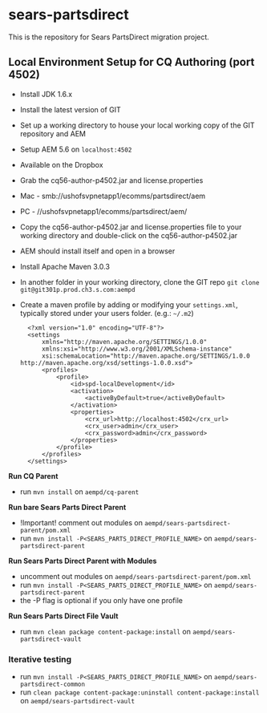 sears-partsdirect
=================

This is the repository for Sears PartsDirect migration project.

## Local Environment Setup for CQ Authoring (port 4502)
- Install JDK 1.6.x
- Install the latest version of GIT
- Set up a working directory to house your local working copy of the GIT repository and AEM
- Setup AEM 5.6 on `localhost:4502`

- Available on the Dropbox
- Grab the cq56-author-p4502.jar and license.properties
- Mac - smb://ushofsvpnetapp1/ecomms/partsdirect/aem
- PC - //ushofsvpnetapp1/ecomms/partsdirect/aem/
- Copy the cq56-author-p4502.jar and license.properties file to your working directory and double-click on the cq56-author-p4502.jar
- AEM should install itself and open in a browser

- Install Apache Maven 3.0.3
- In another folder in your working directory, clone the GIT repo
	`git clone git@git301p.prod.ch3.s.com:aempd`
- Create a maven profile by adding or modifying your `settings.xml`, typically stored under your users folder. (e.g.: `~/.m2`)

		<?xml version="1.0" encoding="UTF-8"?>
		<settings 
			xmlns="http://maven.apache.org/SETTINGS/1.0.0" 
			xmlns:xsi="http://www.w3.org/2001/XMLSchema-instance" 
			xsi:schemaLocation="http://maven.apache.org/SETTINGS/1.0.0 http://maven.apache.org/xsd/settings-1.0.0.xsd">
			<profiles>
				<profile>
					<id>spd-localDevelopment</id>
					<activation>
						<activeByDefault>true</activeByDefault>
					</activation>
					<properties>
						<crx_url>http://localhost:4502</crx_url>
						<crx_user>admin</crx_user>
						<crx_password>admin</crx_password>
					</properties>
				</profile>
			</profiles>
		</settings>

**Run CQ Parent**
- run `mvn install` on `aempd/cq-parent`

**Run bare Sears Parts Direct Parent**
- !Important! comment out modules on `aempd/sears-partsdirect-parent/pom.xml`
- run `mvn install -P<SEARS_PARTS_DIRECT_PROFILE_NAME>` on `aempd/sears-partsdirect-parent`

**Run Sears Parts Direct Parent with Modules**
- uncomment out modules on `aempd/sears-partsdirect-parent/pom.xml`
- run `mvn install -P<SEARS_PARTS_DIRECT_PROFILE_NAME>` on `aempd/sears-partsdirect-parent`
- the -P flag is optional if you only have one profile

**Run Sears Parts Direct File Vault**
- run `mvn clean package content-package:install` on `aempd/sears-partsdirect-vault`

### Iterative testing
- run `mvn install -P<SEARS_PARTS_DIRECT_PROFILE_NAME>` on `aempd/sears-partsdirect-common`
- run `clean package content-package:uninstall content-package:install` on `aempd/sears-partsdirect-vault`